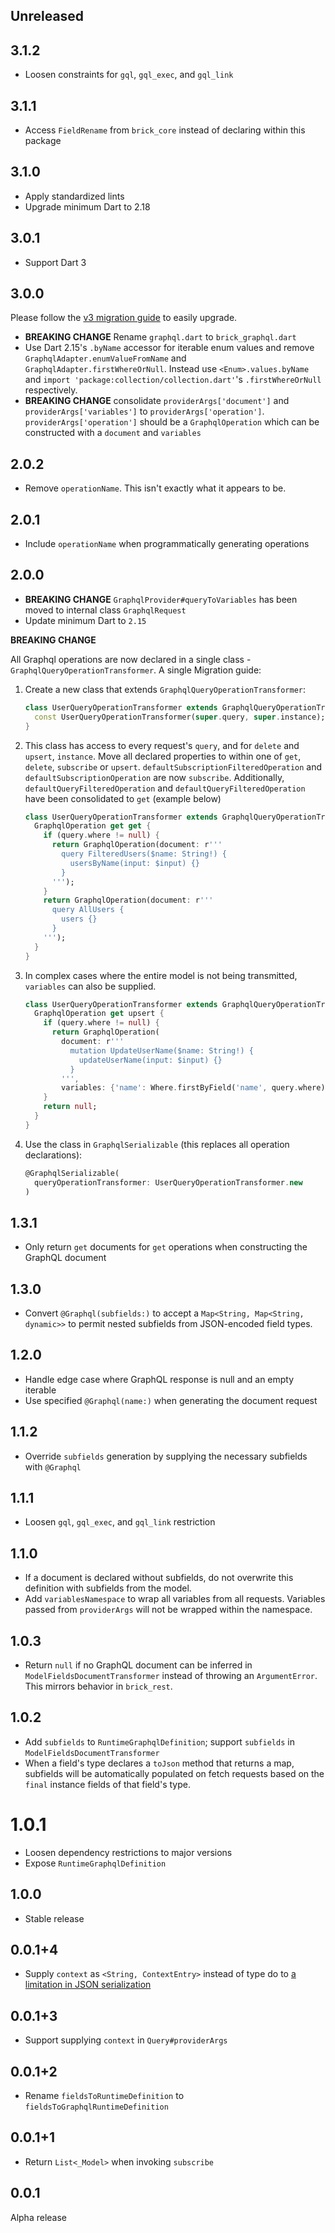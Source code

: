 ## Unreleased

## 3.1.2

- Loosen constraints for `gql`, `gql_exec`, and `gql_link`

## 3.1.1

- Access `FieldRename` from `brick_core` instead of declaring within this package

## 3.1.0

- Apply standardized lints
- Upgrade minimum Dart to 2.18

## 3.0.1

- Support Dart 3

## 3.0.0

Please follow the [v3 migration guide](https://github.com/GetDutchie/brick/issues/325) to easily upgrade.

- **BREAKING CHANGE** Rename `graphql.dart` to `brick_graphql.dart`
- Use Dart 2.15's `.byName` accessor for iterable enum values and remove `GraphqlAdapter.enumValueFromName` and `GraphqlAdapter.firstWhereOrNull`. Instead use `<Enum>.values.byName` and `import 'package:collection/collection.dart'`'s `.firstWhereOrNull` respectively.
- **BREAKING CHANGE** consolidate `providerArgs['document']` and `providerArgs['variables']` to `providerArgs['operation']`. `providerArgs['operation']` should be a `GraphqlOperation` which can be constructed with a `document` and `variables`

## 2.0.2

- Remove `operationName`. This isn't exactly what it appears to be.

## 2.0.1

- Include `operationName` when programmatically generating operations

## 2.0.0

- **BREAKING CHANGE** `GraphqlProvider#queryToVariables` has been moved to internal class `GraphqlRequest`
- Update minimum Dart to `2.15`

**BREAKING CHANGE**

All Graphql operations are now declared in a single class - `GraphqlQueryOperationTransformer`. A single Migration guide:

1. Create a new class that extends `GraphqlQueryOperationTransformer`:
   ```dart
   class UserQueryOperationTransformer extends GraphqlQueryOperationTransformer {
     const UserQueryOperationTransformer(super.query, super.instance);
   }
   ```
1. This class has access to every request's `query`, and for `delete` and `upsert`, `instance`. Move all declared properties to within one of `get`, `delete`, `subscribe` or `upsert`. `defaultSubscriptionFilteredOperation` and `defaultSubscriptionOperation` are now `subscribe`. Additionally, `defaultQueryFilteredOperation` and `defaultQueryFilteredOperation` have been consolidated to `get` (example below)
   ```dart
   class UserQueryOperationTransformer extends GraphqlQueryOperationTransformer {
     GraphqlOperation get get {
       if (query.where != null) {
         return GraphqlOperation(document: r'''
           query FilteredUsers($name: String!) {
             usersByName(input: $input) {}
           }
         ''');
       }
       return GraphqlOperation(document: r'''
         query AllUsers {
           users {}
         }
       ''');
     }
   }
   ```
1. In complex cases where the entire model is not being transmitted, `variables` can also be supplied.
   ```dart
   class UserQueryOperationTransformer extends GraphqlQueryOperationTransformer {
     GraphqlOperation get upsert {
       if (query.where != null) {
         return GraphqlOperation(
           document: r'''
             mutation UpdateUserName($name: String!) {
               updateUserName(input: $input) {}
             }
           ''',
           variables: {'name': Where.firstByField('name', query.where)});
       }
       return null;
     }
   }
   ```
1. Use the class in `GraphqlSerializable` (this replaces all operation declarations):
   ```dart
   @GraphqlSerializable(
     queryOperationTransformer: UserQueryOperationTransformer.new
   )
   ```

## 1.3.1

- Only return `get` documents for `get` operations when constructing the GraphQL document

## 1.3.0

- Convert `@Graphql(subfields:)` to accept a `Map<String, Map<String, dynamic>>` to permit nested subfields from JSON-encoded field types.

## 1.2.0

- Handle edge case where GraphQL response is null and an empty iterable
- Use specified `@Graphql(name:)` when generating the document request

## 1.1.2

- Override `subfields` generation by supplying the necessary subfields with `@Graphql`

## 1.1.1

- Loosen `gql`, `gql_exec`, and `gql_link` restriction

## 1.1.0

- If a document is declared without subfields, do not overwrite this definition with subfields from the model.
- Add `variablesNamespace` to wrap all variables from all requests. Variables passed from `providerArgs` will not be wrapped within the namespace.

## 1.0.3

- Return `null` if no GraphQL document can be inferred in `ModelFieldsDocumentTransformer` instead of throwing an `ArgumentError`. This mirrors behavior in `brick_rest`.

## 1.0.2

- Add `subfields` to `RuntimeGraphqlDefinition`; support `subfields` in `ModelFieldsDocumentTransformer`
- When a field's type declares a `toJson` method that returns a map, subfields will be automatically populated on fetch requests based on the `final` instance fields of that field's type.

# 1.0.1

- Loosen dependency restrictions to major versions
- Expose `RuntimeGraphqlDefinition`

## 1.0.0

- Stable release

## 0.0.1+4

- Supply `context` as `<String, ContextEntry>` instead of type do to [a limitation in JSON serialization](https://stackoverflow.com/a/70538460)

## 0.0.1+3

- Support supplying `context` in `Query#providerArgs`

## 0.0.1+2

- Rename `fieldsToRuntimeDefinition` to `fieldsToGraphqlRuntimeDefinition`

## 0.0.1+1

- Return `List<_Model>` when invoking `subscribe`

## 0.0.1

Alpha release
